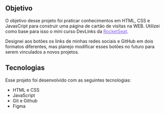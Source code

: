 ## Objetivo

O objetivo desse projeto foi praticar conhecimentos em HTML, CSS e JavasCript para construir uma página de cartão de visitas na WEB. Utilizei como base para isso o mini curso DevLinks da <a href="https://www.rocketseat.com.br" style="color: #8257E5">RocketSeat</a>.

Designei aos botões os links de minhas redes sociais e GitHub em dois formatos diferentes, mas planejo modificar esses botões no futuro para serem vinculados a novos projetos.

## Tecnologias

Esse projeto foi desenvolvido com as seguintes tecnologias:

- HTML e CSS
- JavaScript
- Git e Github
- Figma
